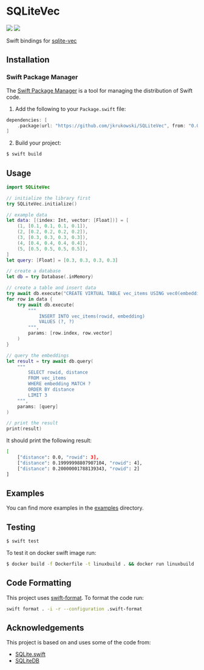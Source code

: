 # SQLiteVec

[![](https://img.shields.io/endpoint?url=https%3A%2F%2Fswiftpackageindex.com%2Fapi%2Fpackages%2Fjkrukowski%2FSQLiteVec%2Fbadge%3Ftype%3Dswift-versions)](https://swiftpackageindex.com/jkrukowski/SQLiteVec)
[![](https://img.shields.io/endpoint?url=https%3A%2F%2Fswiftpackageindex.com%2Fapi%2Fpackages%2Fjkrukowski%2FSQLiteVec%2Fbadge%3Ftype%3Dplatforms)](https://swiftpackageindex.com/jkrukowski/SQLiteVec)

Swift bindings for [sqlite-vec](https://github.com/asg017/sqlite-vec)

## Installation

### Swift Package Manager

The [Swift Package Manager](https://www.swift.org/documentation/package-manager/) is a tool for managing the distribution of Swift code.

1. Add the following to your `Package.swift` file:

```swift
dependencies: [
    .package(url: "https://github.com/jkrukowski/SQLiteVec", from: "0.0.9")
]
```

2. Build your project:

```sh
$ swift build
```

## Usage

```swift
import SQLiteVec

// initialize the library first
try SQLiteVec.initialize()

// example data
let data: [(index: Int, vector: [Float])] = [
    (1, [0.1, 0.1, 0.1, 0.1]),
    (2, [0.2, 0.2, 0.2, 0.2]),
    (3, [0.3, 0.3, 0.3, 0.3]),
    (4, [0.4, 0.4, 0.4, 0.4]),
    (5, [0.5, 0.5, 0.5, 0.5]),
]
let query: [Float] = [0.3, 0.3, 0.3, 0.3]

// create a database
let db = try Database(.inMemory)

// create a table and insert data
try await db.execute("CREATE VIRTUAL TABLE vec_items USING vec0(embedding float[4])")
for row in data {
    try await db.execute(
        """
            INSERT INTO vec_items(rowid, embedding)
            VALUES (?, ?)
        """,
        params: [row.index, row.vector]
    )
}

// query the embeddings
let result = try await db.query(
    """
        SELECT rowid, distance
        FROM vec_items
        WHERE embedding MATCH ?
        ORDER BY distance
        LIMIT 3
    """,
    params: [query]
)

// print the result
print(result)
```

It should print the following result:

```bash
[
    ["distance": 0.0, "rowid": 3],
    ["distance": 0.19999998807907104, "rowid": 4],
    ["distance": 0.20000001788139343, "rowid": 2]
]
```

## Examples

You can find more examples in the [examples](examples) directory.

## Testing

```bash
$ swift test
```

To test it on docker swift image run:

```bash
$ docker build -f Dockerfile -t linuxbuild . && docker run linuxbuild
```

## Code Formatting

This project uses [swift-format](https://github.com/swiftlang/swift-format). To format the code run:

```bash
swift format . -i -r --configuration .swift-format
```

## Acknowledgements

This project is based on and uses some of the code from:

- [SQLite.swift](https://github.com/stephencelis/SQLite.swift)
- [SQLiteDB](https://github.com/FahimF/SQLiteDB)
